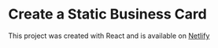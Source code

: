 # Create a Static Business Card

This project was created with React and is available on [Netlify](https://kode29-react-project1.netlify.app/)
